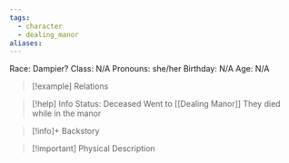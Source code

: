 ```yaml
---
tags:
  - character
  - dealing_manor
aliases:
---
```

Race: Dampier?
Class: N/A
Pronouns: she/her
Birthday: N/A
Age: N/A

>[!example] Relations
> 

>[!help] Info
> Status: Deceased
> Went to [[Dealing Manor]]
> They died while in the manor

>[!info]+ Backstory
>

>[!important] Physical Description